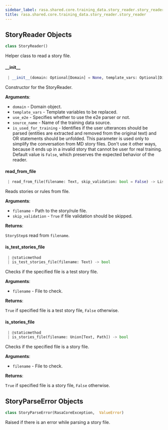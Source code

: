 ```yaml
---
sidebar_label: rasa.shared.core.training_data.story_reader.story_reader
title: rasa.shared.core.training_data.story_reader.story_reader
---
```

## StoryReader Objects

```python
class StoryReader()
```

Helper class to read a story file.

#### \_\_init\_\_

```python
 | __init__(domain: Optional[Domain] = None, template_vars: Optional[Dict] = None, use_e2e: bool = False, source_name: Optional[Text] = None, is_used_for_training: bool = True) -> None
```

Constructor for the StoryReader.

**Arguments**:

- `domain` - Domain object.
- `template_vars` - Template variables to be replaced.
- `use_e2e` - Specifies whether to use the e2e parser or not.
- `source_name` - Name of the training data source.
- `is_used_for_training` - Identifies if the user utterances should be parsed
  (entities are extracted and removed from the original text) and
  OR statements should be unfolded. This parameter is used only to
  simplify the conversation from MD story files. Don&#x27;t use it other ways,
  because it ends up in a invalid story that cannot be user for real
  training. Default value is `False`, which preserves the expected behavior
  of the reader.

#### read\_from\_file

```python
 | read_from_file(filename: Text, skip_validation: bool = False) -> List[StoryStep]
```

Reads stories or rules from file.

**Arguments**:

- `filename` - Path to the story/rule file.
- `skip_validation` - `True` if file validation should be skipped.
  

**Returns**:

  `StoryStep`s read from `filename`.

#### is\_test\_stories\_file

```python
 | @staticmethod
 | is_test_stories_file(filename: Text) -> bool
```

Checks if the specified file is a test story file.

**Arguments**:

- `filename` - File to check.
  

**Returns**:

  `True` if specified file is a test story file, `False` otherwise.

#### is\_stories\_file

```python
 | @staticmethod
 | is_stories_file(filename: Union[Text, Path]) -> bool
```

Checks if the specified file is a story file.

**Arguments**:

- `filename` - File to check.
  

**Returns**:

  `True` if specified file is a story file, `False` otherwise.

## StoryParseError Objects

```python
class StoryParseError(RasaCoreException,  ValueError)
```

Raised if there is an error while parsing a story file.

